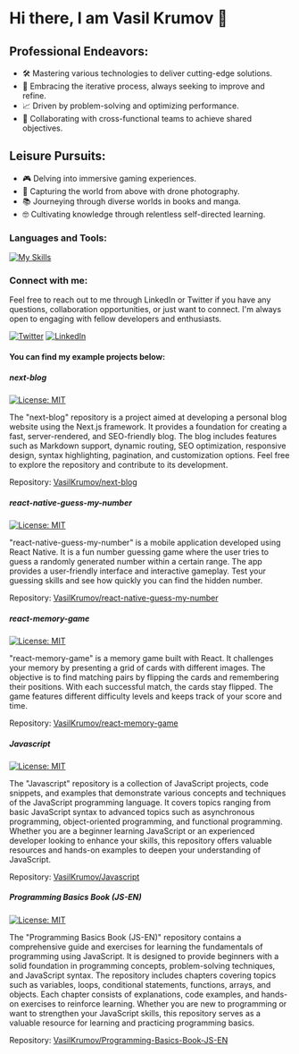 # Hi there, I am Vasil Krumov 👋

## Professional Endeavors:
- 🛠️ Mastering various technologies to deliver cutting-edge solutions.
- 🔄 Embracing the iterative process, always seeking to improve and refine.
- 📈 Driven by problem-solving and optimizing performance.
- 🤝 Collaborating with cross-functional teams to achieve shared objectives.

## Leisure Pursuits:
- 🎮 Delving into immersive gaming experiences.
- 📸 Capturing the world from above with drone photography.
- 📚 Journeying through diverse worlds in books and manga.
- 🤓 Cultivating knowledge through relentless self-directed learning.

### Languages and Tools:

[![My Skills](https://skillicons.dev/icons?i=nextjs,react,redux,js,ts,graphql,tailwind,sass,html,css,figma,jenkins,git,idea&theme=light)](https://skillicons.dev)
<br />

### Connect with me:

Feel free to reach out to me through LinkedIn or Twitter if you have any questions, collaboration opportunities, or just want to connect. I'm always open to engaging with fellow developers and enthusiasts.

[![Twitter](https://skillicons.dev/icons?i=twitter&theme=light)](https://twitter.com/VasilKrumov)
[![LinkedIn](https://skillicons.dev/icons?i=linkedin&theme=light)](https://www.linkedin.com/in/vasil-krumov-li/)

#### You can find my example projects below:

##### next-blog

[![License: MIT](https://img.shields.io/badge/License-MIT-yellow.svg)](https://opensource.org/licenses/MIT)

The "next-blog" repository is a project aimed at developing a personal blog website using the Next.js framework. It provides a foundation for creating a fast, server-rendered, and SEO-friendly blog. The blog includes features such as Markdown support, dynamic routing, SEO optimization, responsive design, syntax highlighting, pagination, and customization options. Feel free to explore the repository and contribute to its development.

Repository: [VasilKrumov/next-blog](https://github.com/VasilKrumov/next-blog)

##### react-native-guess-my-number

[![License: MIT](https://img.shields.io/badge/License-MIT-yellow.svg)](https://opensource.org/licenses/MIT)

"react-native-guess-my-number" is a mobile application developed using React Native. It is a fun number guessing game where the user tries to guess a randomly generated number within a certain range. The app provides a user-friendly interface and interactive gameplay. Test your guessing skills and see how quickly you can find the hidden number.

Repository: [VasilKrumov/react-native-guess-my-number](https://github.com/VasilKrumov/react-native-guess-my-number)

##### react-memory-game

[![License: MIT](https://img.shields.io/badge/License-MIT-yellow.svg)](https://opensource.org/licenses/MIT)

"react-memory-game" is a memory game built with React. It challenges your memory by presenting a grid of cards with different images. The objective is to find matching pairs by flipping the cards and remembering their positions. With each successful match, the cards stay flipped. The game features different difficulty levels and keeps track of your score and time.

Repository: [VasilKrumov/react-memory-game](https://github.com/VasilKrumov/react-memory-game)

##### Javascript

[![License: MIT](https://img.shields.io/badge/License-MIT-yellow.svg)](https://opensource.org/licenses/MIT)

The "Javascript" repository is a collection of JavaScript projects, code snippets, and examples that demonstrate various concepts and techniques of the JavaScript programming language. It covers topics ranging from basic JavaScript syntax to advanced topics such as asynchronous programming, object-oriented programming, and functional programming. Whether you are a beginner learning JavaScript or an experienced developer looking to enhance your skills, this repository offers valuable resources and hands-on examples to deepen your understanding of JavaScript.

Repository: [VasilKrumov/Javascript](https://github.com/VasilKrumov/Javascript)

##### Programming Basics Book (JS-EN)

[![License: MIT](https://img.shields.io/badge/License-MIT-yellow.svg)](https://opensource.org/licenses/MIT)

The "Programming Basics Book (JS-EN)" repository contains a comprehensive guide and exercises for learning the fundamentals of programming using JavaScript. It is designed to provide beginners with a solid foundation in programming concepts, problem-solving techniques, and JavaScript syntax. The repository includes chapters covering topics such as variables, loops, conditional statements, functions, arrays, and objects. Each chapter consists of explanations, code examples, and hands-on exercises to reinforce learning. Whether you are new to programming or want to strengthen your JavaScript skills, this repository serves as a valuable resource for learning and practicing programming basics.

Repository: [VasilKrumov/Programming-Basics-Book-JS-EN](https://github.com/VasilKrumov/Programming-Basics-Book-JS-EN)




